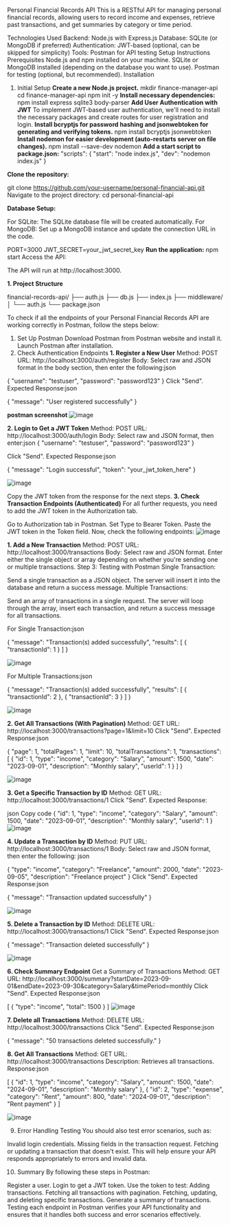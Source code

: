 Personal Financial Records API
This is a RESTful API for managing personal financial records, allowing users to record income and expenses, retrieve past transactions, and get summaries by category or time period.

Technologies Used
Backend: Node.js with Express.js
Database: SQLite (or MongoDB if preferred)
Authentication: JWT-based (optional, can be skipped for simplicity)
Tools: Postman for API testing
Setup Instructions
Prerequisites
Node.js and npm installed on your machine.
SQLite or MongoDB installed (depending on the database you want to use).
Postman for testing (optional, but recommended).
Installation

1. Initial Setup
**Create a new Node.js project.**
    mkdir finance-manager-api
    cd finance-manager-api
    npm init -y
**Install necessary dependencies:**
  npm install express sqlite3 body-parser
**Add User Authentication with JWT**
  To implement JWT-based user authentication, we'll need to install the necessary packages and create routes for user registration and login.
**Install bcryptjs for password hashing and jsonwebtoken for generating and verifying tokens.**
  npm install bcryptjs jsonwebtoken
**Install nodemon for easier development (auto-restarts server on file changes).**
  npm install --save-dev nodemon
**Add a start script to package.json:**
"scripts": {
  "start": "node index.js",
  "dev": "nodemon index.js"
}

**Clone the repository:**

git clone https://github.com/your-username/personal-financial-api.git
Navigate to the project directory:
cd personal-financial-api

**Database Setup:**

For SQLite: The SQLite database file will be created automatically.
For MongoDB: Set up a MongoDB instance and update the connection URL in the code.

PORT=3000
JWT_SECRET=your_jwt_secret_key
**Run the application:**
  npm start
Access the API:

The API will run at http://localhost:3000.


**1. Project Structure**


financial-records-api/
├── auth.js
├── db.js
├── index.js
├── middleware/
│   └── auth.js
└── package.json


To check if all the endpoints of your Personal Financial Records API are working correctly in Postman, follow the steps below:

1. Set Up Postman
Download Postman from Postman website and install it.
Launch Postman after installation.
2. Check Authentication Endpoints
**1. Register a New User**
Method: POST
URL: http://localhost:3000/auth/register
Body: Select raw and JSON format in the body section, then enter the following:json

{
  "username": "testuser",
  "password": "password123"
}
Click "Send".
Expected Response:json

{
  "message": "User registered successfully"
}

**postman screenshot**
![image](https://github.com/user-attachments/assets/cf3ddd84-cb80-4aab-8500-0104cfbf0791)


**2. Login to Get a JWT Token**
Method: POST
URL: http://localhost:3000/auth/login
Body: Select raw and JSON format, then enter:json
{
  "username": "testuser",
  "password": "password123"
}

Click "Send".
Expected Response:json


{
  "message": "Login successful",
  "token": "your_jwt_token_here"
}

![image](https://github.com/user-attachments/assets/cdbf2ec5-576f-4f2d-9d19-7ea6fe7c3714)

Copy the JWT token from the response for the next steps.
**3. Check Transaction Endpoints (Authenticated)**
For all further requests, you need to add the JWT token in the Authorization tab.

Go to Authorization tab in Postman.
Set Type to Bearer Token.
Paste the JWT token in the Token field.
Now, check the following endpoints:
![image](https://github.com/user-attachments/assets/f143afb0-542c-4585-8c41-56883dfc31d0)

**1. Add a New Transaction**
Method: POST
URL: http://localhost:3000/transactions
Body: Select raw and JSON format. Enter either the single object or array depending on whether you're sending one or multiple transactions.
Step 3: Testing with Postman
Single Transaction:

Send a single transaction as a JSON object.
The server will insert it into the database and return a success message.
Multiple Transactions:

Send an array of transactions in a single request.
The server will loop through the array, insert each transaction, and return a success message for all transactions.

For Single Transaction:json

{
  "message": "Transaction(s) added successfully",
  "results": [
    { "transactionId": 1 }
  ]
}


![image](https://github.com/user-attachments/assets/75b30672-ac8d-430a-8997-dc99e9e55e1e)

For Multiple Transactions:json

{
  "message": "Transaction(s) added successfully",
  "results": [
    { "transactionId": 2 },
    { "transactionId": 3 }
  ]
}

![image](https://github.com/user-attachments/assets/42d0020d-28c7-44e7-bcdb-3e99b1cd0747)


**2. Get All Transactions (With Pagination)**
Method: GET
URL: http://localhost:3000/transactions?page=1&limit=10
Click "Send".
Expected Response:json

{
  "page": 1,
  "totalPages": 1,
  "limit": 10,
  "totalTransactions": 1,
  "transactions": [
    {
      "id": 1,
      "type": "income",
      "category": "Salary",
      "amount": 1500,
      "date": "2023-09-01",
      "description": "Monthly salary",
      "userId": 1
    }
  ]
}

![image](https://github.com/user-attachments/assets/0eca1824-9cff-4937-9afc-564fb7f9e3b1)

**3. Get a Specific Transaction by ID**
Method: GET
URL: http://localhost:3000/transactions/1
Click "Send".
Expected Response:

json
Copy code
{
  "id": 1,
  "type": "income",
  "category": "Salary",
  "amount": 1500,
  "date": "2023-09-01",
  "description": "Monthly salary",
  "userId": 1
}
![image](https://github.com/user-attachments/assets/262e0a94-776b-4d60-b8ca-27cef42cbe0b)

**4. Update a Transaction by ID**
Method: PUT
URL: http://localhost:3000/transactions/1
Body: Select raw and JSON format, then enter the following:
json

{
  "type": "income",
  "category": "Freelance",
  "amount": 2000,
  "date": "2023-09-05",
  "description": "Freelance project"
}
Click "Send".
Expected Response:json

{
  "message": "Transaction updated successfully"
}

![image](https://github.com/user-attachments/assets/8a2196e7-5ada-47bd-acc7-084e6515151c)

**5. Delete a Transaction by ID**
Method: DELETE
URL: http://localhost:3000/transactions/1
Click "Send".
Expected Response:json

{
  "message": "Transaction deleted successfully"
}

![image](https://github.com/user-attachments/assets/a799d5e3-8380-4664-935d-7bb4b1a971aa)

**6. Check Summary Endpoint**
Get a Summary of Transactions
Method: GET
URL: http://localhost:3000/summary?startDate=2023-09-01&endDate=2023-09-30&category=Salary&timePeriod=monthly
Click "Send".
Expected Response:json

[
  {
    "type": "income",
    "total": 1500
  }
]
![image](https://github.com/user-attachments/assets/69fa877c-6ff7-43e8-8b0a-3bad9c6abe3d)


**7. Delete all Transactions**
Method: DELETE
URL: http://localhost:3000/transactions
Click "Send".
Expected Response:json

{
  "message": "50 transactions deleted successfully."
}

**8. Get All Transactions**
Method: GET 
URL: http://localhost:3000/transactions
Description: Retrieves all transactions.
Response:json

[
  {
    "id": 1,
    "type": "income",
    "category": "Salary",
    "amount": 1500,
    "date": "2024-09-01",
    "description": "Monthly salary"
  },
  {
    "id": 2,
    "type": "expense",
    "category": "Rent",
    "amount": 800,
    "date": "2024-09-01",
    "description": "Rent payment"
  }
]

![image](https://github.com/user-attachments/assets/91715ac5-5a8f-4601-a01e-c86eb0e5a579)

9. Error Handling Testing
You should also test error scenarios, such as:

Invalid login credentials.
Missing fields in the transaction request.
Fetching or updating a transaction that doesn't exist.
This will help ensure your API responds appropriately to errors and invalid data.

10. Summary
By following these steps in Postman:

Register a user.
Login to get a JWT token.
Use the token to test:
Adding transactions.
Fetching all transactions with pagination.
Fetching, updating, and deleting specific transactions.
Generate a summary of transactions.
Testing each endpoint in Postman verifies your API functionality and ensures that it handles both success and error scenarios effectively.
